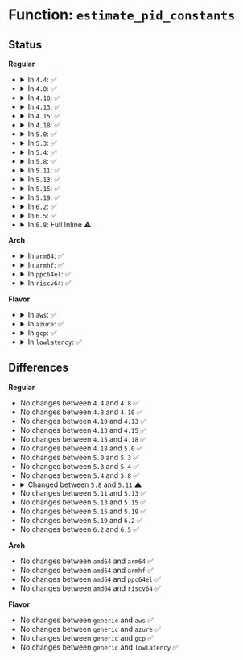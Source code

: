 # Function: <code>estimate_pid_constants</code>

## Status
<b>Regular</b>
<ul>
<li>
<details>
<summary>In <code>4.4</code>: ✅</summary>

```c
void estimate_pid_constants(struct thermal_zone_device *tz, u32 sustainable_power, int trip_switch_on, int control_temp, bool force);
```

**Collision:** Unique Static

**Inline:** No

**Transformation:** False

**Instances:**

```
In drivers/thermal/power_allocator.c (ffffffff816896a0)
Location: drivers/thermal/power_allocator.c:134
Inline: False
Direct callers:
  - drivers/thermal/power_allocator.c:power_allocator_throttle
  - drivers/thermal/power_allocator.c:power_allocator_bind
```
**Symbols:**

```
ffffffff816896a0-ffffffff8168977d: estimate_pid_constants (STB_LOCAL)
```
</details>
</li>
<li>
<details>
<summary>In <code>4.8</code>: ✅</summary>

```c
void estimate_pid_constants(struct thermal_zone_device *tz, u32 sustainable_power, int trip_switch_on, int control_temp, bool force);
```

**Collision:** Unique Static

**Inline:** No

**Transformation:** False

**Instances:**

```
In drivers/thermal/power_allocator.c (ffffffff816ea3b0)
Location: drivers/thermal/power_allocator.c:134
Inline: False
Direct callers:
  - drivers/thermal/power_allocator.c:power_allocator_bind
  - drivers/thermal/power_allocator.c:allocate_power
```
**Symbols:**

```
ffffffff816ea3b0-ffffffff816ea48d: estimate_pid_constants (STB_LOCAL)
```
</details>
</li>
<li>
<details>
<summary>In <code>4.10</code>: ✅</summary>

```c
void estimate_pid_constants(struct thermal_zone_device *tz, u32 sustainable_power, int trip_switch_on, int control_temp, bool force);
```

**Collision:** Unique Static

**Inline:** No

**Transformation:** False

**Instances:**

```
In drivers/thermal/power_allocator.c (ffffffff8171b2d0)
Location: drivers/thermal/power_allocator.c:134
Inline: False
Direct callers:
  - drivers/thermal/power_allocator.c:power_allocator_bind
  - drivers/thermal/power_allocator.c:allocate_power
```
**Symbols:**

```
ffffffff8171b2d0-ffffffff8171b3ad: estimate_pid_constants (STB_LOCAL)
```
</details>
</li>
<li>
<details>
<summary>In <code>4.13</code>: ✅</summary>

```c
void estimate_pid_constants(struct thermal_zone_device *tz, u32 sustainable_power, int trip_switch_on, int control_temp, bool force);
```

**Collision:** Unique Static

**Inline:** No

**Transformation:** False

**Instances:**

```
In drivers/thermal/power_allocator.c (ffffffff81733580)
Location: drivers/thermal/power_allocator.c:134
Inline: False
Direct callers:
  - drivers/thermal/power_allocator.c:power_allocator_bind
  - drivers/thermal/power_allocator.c:allocate_power
```
**Symbols:**

```
ffffffff81733580-ffffffff81733669: estimate_pid_constants (STB_LOCAL)
```
</details>
</li>
<li>
<details>
<summary>In <code>4.15</code>: ✅</summary>

```c
void estimate_pid_constants(struct thermal_zone_device *tz, u32 sustainable_power, int trip_switch_on, int control_temp, bool force);
```

**Collision:** Unique Static

**Inline:** No

**Transformation:** False

**Instances:**

```
In drivers/thermal/power_allocator.c (ffffffff817a4740)
Location: drivers/thermal/power_allocator.c:134
Inline: False
Direct callers:
  - drivers/thermal/power_allocator.c:power_allocator_bind
  - drivers/thermal/power_allocator.c:allocate_power
```
**Symbols:**

```
ffffffff817a4740-ffffffff817a482f: estimate_pid_constants (STB_LOCAL)
```
</details>
</li>
<li>
<details>
<summary>In <code>4.18</code>: ✅</summary>

```c
void estimate_pid_constants(struct thermal_zone_device *tz, u32 sustainable_power, int trip_switch_on, int control_temp, bool force);
```

**Collision:** Unique Static

**Inline:** No

**Transformation:** False

**Instances:**

```
In drivers/thermal/power_allocator.c (ffffffff817ec220)
Location: drivers/thermal/power_allocator.c:134
Inline: False
Direct callers:
  - drivers/thermal/power_allocator.c:power_allocator_bind
  - drivers/thermal/power_allocator.c:allocate_power
```
**Symbols:**

```
ffffffff817ec220-ffffffff817ec30f: estimate_pid_constants (STB_LOCAL)
```
</details>
</li>
<li>
<details>
<summary>In <code>5.0</code>: ✅</summary>

```c
void estimate_pid_constants(struct thermal_zone_device *tz, u32 sustainable_power, int trip_switch_on, int control_temp, bool force);
```

**Collision:** Unique Static

**Inline:** No

**Transformation:** False

**Instances:**

```
In drivers/thermal/power_allocator.c (ffffffff818180f0)
Location: drivers/thermal/power_allocator.c:134
Inline: False
Direct callers:
  - drivers/thermal/power_allocator.c:power_allocator_bind
  - drivers/thermal/power_allocator.c:allocate_power
```
**Symbols:**

```
ffffffff818180f0-ffffffff818181df: estimate_pid_constants (STB_LOCAL)
```
</details>
</li>
<li>
<details>
<summary>In <code>5.3</code>: ✅</summary>

```c
void estimate_pid_constants(struct thermal_zone_device *tz, u32 sustainable_power, int trip_switch_on, int control_temp, bool force);
```

**Collision:** Unique Static

**Inline:** No

**Transformation:** False

**Instances:**

```
In drivers/thermal/power_allocator.c (ffffffff8185a210)
Location: drivers/thermal/power_allocator.c:134
Inline: False
Direct callers:
  - drivers/thermal/power_allocator.c:power_allocator_bind
  - drivers/thermal/power_allocator.c:allocate_power
```
**Symbols:**

```
ffffffff8185a210-ffffffff8185a2ff: estimate_pid_constants (STB_LOCAL)
```
</details>
</li>
<li>
<details>
<summary>In <code>5.4</code>: ✅</summary>

```c
void estimate_pid_constants(struct thermal_zone_device *tz, u32 sustainable_power, int trip_switch_on, int control_temp, bool force);
```

**Collision:** Unique Static

**Inline:** No

**Transformation:** False

**Instances:**

```
In drivers/thermal/power_allocator.c (ffffffff8188bd20)
Location: drivers/thermal/power_allocator.c:134
Inline: False
Direct callers:
  - drivers/thermal/power_allocator.c:power_allocator_bind
  - drivers/thermal/power_allocator.c:allocate_power
```
**Symbols:**

```
ffffffff8188bd20-ffffffff8188be0f: estimate_pid_constants (STB_LOCAL)
```
</details>
</li>
<li>
<details>
<summary>In <code>5.8</code>: ✅</summary>

```c
void estimate_pid_constants(struct thermal_zone_device *tz, u32 sustainable_power, int trip_switch_on, int control_temp, bool force);
```

**Collision:** Unique Static

**Inline:** No

**Transformation:** False

**Instances:**

```
In drivers/thermal/gov_power_allocator.c (ffffffff8195a810)
Location: drivers/thermal/gov_power_allocator.c:134
Inline: False
Direct callers:
  - drivers/thermal/gov_power_allocator.c:power_allocator_bind
  - drivers/thermal/gov_power_allocator.c:pid_controller
```
**Symbols:**

```
ffffffff8195a810-ffffffff8195a8fd: estimate_pid_constants (STB_LOCAL)
```
</details>
</li>
<li>
<details>
<summary>In <code>5.11</code>: ✅</summary>

```c
void estimate_pid_constants(struct thermal_zone_device *tz, u32 sustainable_power, int trip_switch_on, int control_temp);
```

**Collision:** Unique Static

**Inline:** No

**Transformation:** False

**Instances:**

```
In drivers/thermal/gov_power_allocator.c (ffffffff819614f0)
Location: drivers/thermal/gov_power_allocator.c:124
Inline: False
Direct callers:
  - drivers/thermal/gov_power_allocator.c:power_allocator_bind
  - drivers/thermal/gov_power_allocator.c:pid_controller
```
**Symbols:**

```
ffffffff819614f0-ffffffff819615aa: estimate_pid_constants (STB_LOCAL)
```
</details>
</li>
<li>
<details>
<summary>In <code>5.13</code>: ✅</summary>

```c
void estimate_pid_constants(struct thermal_zone_device *tz, u32 sustainable_power, int trip_switch_on, int control_temp);
```

**Collision:** Unique Static

**Inline:** No

**Transformation:** False

**Instances:**

```
In drivers/thermal/gov_power_allocator.c (ffffffff819449f0)
Location: drivers/thermal/gov_power_allocator.c:124
Inline: False
Direct callers:
  - drivers/thermal/gov_power_allocator.c:pid_controller
```
**Symbols:**

```
ffffffff819449f0-ffffffff81944ab3: estimate_pid_constants (STB_LOCAL)
```
</details>
</li>
<li>
<details>
<summary>In <code>5.15</code>: ✅</summary>

```c
void estimate_pid_constants(struct thermal_zone_device *tz, u32 sustainable_power, int trip_switch_on, int control_temp);
```

**Collision:** Unique Static

**Inline:** No

**Transformation:** False

**Instances:**

```
In drivers/thermal/gov_power_allocator.c (ffffffff819e9420)
Location: drivers/thermal/gov_power_allocator.c:124
Inline: False
Direct callers:
  - drivers/thermal/gov_power_allocator.c:pid_controller
```
**Symbols:**

```
ffffffff819e9420-ffffffff819e94e3: estimate_pid_constants (STB_LOCAL)
```
</details>
</li>
<li>
<details>
<summary>In <code>5.19</code>: ✅</summary>

```c
void estimate_pid_constants(struct thermal_zone_device *tz, u32 sustainable_power, int trip_switch_on, int control_temp);
```

**Collision:** Unique Static

**Inline:** No

**Transformation:** False

**Instances:**

```
In drivers/thermal/gov_power_allocator.c (ffffffff81b4f020)
Location: drivers/thermal/gov_power_allocator.c:124
Inline: False
Direct callers:
  - drivers/thermal/gov_power_allocator.c:power_allocator_bind
  - drivers/thermal/gov_power_allocator.c:pid_controller
```
**Symbols:**

```
ffffffff81b4f020-ffffffff81b4f101: estimate_pid_constants (STB_LOCAL)
```
</details>
</li>
<li>
<details>
<summary>In <code>6.2</code>: ✅</summary>

```c
void estimate_pid_constants(struct thermal_zone_device *tz, u32 sustainable_power, int trip_switch_on, int control_temp);
```

**Collision:** Unique Static

**Inline:** No

**Transformation:** False

**Instances:**

```
In drivers/thermal/gov_power_allocator.c (ffffffff81ce6e80)
Location: drivers/thermal/gov_power_allocator.c:123
Inline: False
Direct callers:
  - drivers/thermal/gov_power_allocator.c:power_allocator_bind
  - drivers/thermal/gov_power_allocator.c:pid_controller
```
**Symbols:**

```
ffffffff81ce6e80-ffffffff81ce6f61: estimate_pid_constants (STB_LOCAL)
```
</details>
</li>
<li>
<details>
<summary>In <code>6.5</code>: ✅</summary>

```c
void estimate_pid_constants(struct thermal_zone_device *tz, u32 sustainable_power, int trip_switch_on, int control_temp);
```

**Collision:** Unique Static

**Inline:** No

**Transformation:** False

**Instances:**

```
In drivers/thermal/gov_power_allocator.c (ffffffff81d4fb60)
Location: drivers/thermal/gov_power_allocator.c:123
Inline: False
Direct callers:
  - drivers/thermal/gov_power_allocator.c:power_allocator_bind
  - drivers/thermal/gov_power_allocator.c:pid_controller
```
**Symbols:**

```
ffffffff81d4fb60-ffffffff81d4fc31: estimate_pid_constants (STB_LOCAL)
```
</details>
</li>
<li>
<details>
<summary>In <code>6.8</code>: Full Inline ⚠️</summary>

**Collision:** Unique Static

**Inline:** Full

**Transformation:** False

**Instances:**

```
In drivers/thermal/gov_power_allocator.c (ffffffff81e06dfb)
Location: drivers/thermal/gov_power_allocator.c:148
Inline: True
Inline callers:
  - drivers/thermal/gov_power_allocator.c:power_allocator_bind
  - drivers/thermal/gov_power_allocator.c:pid_controller
```
</details>
</li>
</ul>
<b>Arch</b>
<ul>
<li>
<details>
<summary>In <code>arm64</code>: ✅</summary>

```c
void estimate_pid_constants(struct thermal_zone_device *tz, u32 sustainable_power, int trip_switch_on, int control_temp, bool force);
```

**Collision:** Unique Static

**Inline:** No

**Transformation:** False

**Instances:**

```
In drivers/thermal/power_allocator.c (ffff800010ada888)
Location: drivers/thermal/power_allocator.c:134
Inline: False
Direct callers:
  - drivers/thermal/power_allocator.c:power_allocator_bind
  - drivers/thermal/power_allocator.c:allocate_power
```
**Symbols:**

```
ffff800010ada888-ffff800010ada994: estimate_pid_constants (STB_LOCAL)
```
</details>
</li>
<li>
<details>
<summary>In <code>armhf</code>: ✅</summary>

```c
void estimate_pid_constants(struct thermal_zone_device *tz, u32 sustainable_power, int trip_switch_on, int control_temp, bool force);
```

**Collision:** Unique Static

**Inline:** No

**Transformation:** False

**Instances:**

```
In drivers/thermal/power_allocator.c (c0bbaac8)
Location: drivers/thermal/power_allocator.c:134
Inline: False
Direct callers:
  - drivers/thermal/power_allocator.c:power_allocator_bind
  - drivers/thermal/power_allocator.c:allocate_power
```
**Symbols:**

```
c0bbaac8-c0bbabec: estimate_pid_constants (STB_LOCAL)
```
</details>
</li>
<li>
<details>
<summary>In <code>ppc64el</code>: ✅</summary>

```c
void estimate_pid_constants(struct thermal_zone_device *tz, u32 sustainable_power, int trip_switch_on, int control_temp, bool force);
```

**Collision:** Unique Static

**Inline:** No

**Transformation:** False

**Instances:**

```
In drivers/thermal/power_allocator.c (c000000000bc2360)
Location: drivers/thermal/power_allocator.c:134
Inline: False
Direct callers:
  - drivers/thermal/power_allocator.c:power_allocator_bind
  - drivers/thermal/power_allocator.c:allocate_power
```
**Symbols:**

```
c000000000bc2360-c000000000bc250c: estimate_pid_constants (STB_LOCAL)
```
</details>
</li>
<li>
<details>
<summary>In <code>riscv64</code>: ✅</summary>

```c
void estimate_pid_constants(struct thermal_zone_device *tz, u32 sustainable_power, int trip_switch_on, int control_temp, bool force);
```

**Collision:** Unique Static

**Inline:** No

**Transformation:** False

**Instances:**

```
In drivers/thermal/power_allocator.c (ffffffe0006d4d16)
Location: drivers/thermal/power_allocator.c:134
Inline: False
Direct callers:
  - drivers/thermal/power_allocator.c:power_allocator_bind
  - drivers/thermal/power_allocator.c:allocate_power
```
**Symbols:**

```
ffffffe0006d4d16-ffffffe0006d4dea: estimate_pid_constants (STB_LOCAL)
```
</details>
</li>
</ul>
<b>Flavor</b>
<ul>
<li>
<details>
<summary>In <code>aws</code>: ✅</summary>

```c
void estimate_pid_constants(struct thermal_zone_device *tz, u32 sustainable_power, int trip_switch_on, int control_temp, bool force);
```

**Collision:** Unique Static

**Inline:** No

**Transformation:** False

**Instances:**

```
In drivers/thermal/power_allocator.c (ffffffff81831ba0)
Location: drivers/thermal/power_allocator.c:134
Inline: False
Direct callers:
  - drivers/thermal/power_allocator.c:power_allocator_bind
  - drivers/thermal/power_allocator.c:allocate_power
```
**Symbols:**

```
ffffffff81831ba0-ffffffff81831c8f: estimate_pid_constants (STB_LOCAL)
```
</details>
</li>
<li>
<details>
<summary>In <code>azure</code>: ✅</summary>

```c
void estimate_pid_constants(struct thermal_zone_device *tz, u32 sustainable_power, int trip_switch_on, int control_temp, bool force);
```

**Collision:** Unique Static

**Inline:** No

**Transformation:** False

**Instances:**

```
In drivers/thermal/power_allocator.c (ffffffff817f9230)
Location: drivers/thermal/power_allocator.c:134
Inline: False
Direct callers:
  - drivers/thermal/power_allocator.c:power_allocator_bind
  - drivers/thermal/power_allocator.c:allocate_power
```
**Symbols:**

```
ffffffff817f9230-ffffffff817f931f: estimate_pid_constants (STB_LOCAL)
```
</details>
</li>
<li>
<details>
<summary>In <code>gcp</code>: ✅</summary>

```c
void estimate_pid_constants(struct thermal_zone_device *tz, u32 sustainable_power, int trip_switch_on, int control_temp, bool force);
```

**Collision:** Unique Static

**Inline:** No

**Transformation:** False

**Instances:**

```
In drivers/thermal/power_allocator.c (ffffffff818811d0)
Location: drivers/thermal/power_allocator.c:134
Inline: False
Direct callers:
  - drivers/thermal/power_allocator.c:power_allocator_bind
  - drivers/thermal/power_allocator.c:allocate_power
```
**Symbols:**

```
ffffffff818811d0-ffffffff818812bf: estimate_pid_constants (STB_LOCAL)
```
</details>
</li>
<li>
<details>
<summary>In <code>lowlatency</code>: ✅</summary>

```c
void estimate_pid_constants(struct thermal_zone_device *tz, u32 sustainable_power, int trip_switch_on, int control_temp, bool force);
```

**Collision:** Unique Static

**Inline:** No

**Transformation:** False

**Instances:**

```
In drivers/thermal/power_allocator.c (ffffffff8189cc40)
Location: drivers/thermal/power_allocator.c:134
Inline: False
Direct callers:
  - drivers/thermal/power_allocator.c:power_allocator_bind
  - drivers/thermal/power_allocator.c:allocate_power
```
**Symbols:**

```
ffffffff8189cc40-ffffffff8189cd2f: estimate_pid_constants (STB_LOCAL)
```
</details>
</li>
</ul>

## Differences
<b>Regular</b>
<ul>
<li>
No changes between <code>4.4</code> and <code>4.8</code> ✅
</li>
<li>
No changes between <code>4.8</code> and <code>4.10</code> ✅
</li>
<li>
No changes between <code>4.10</code> and <code>4.13</code> ✅
</li>
<li>
No changes between <code>4.13</code> and <code>4.15</code> ✅
</li>
<li>
No changes between <code>4.15</code> and <code>4.18</code> ✅
</li>
<li>
No changes between <code>4.18</code> and <code>5.0</code> ✅
</li>
<li>
No changes between <code>5.0</code> and <code>5.3</code> ✅
</li>
<li>
No changes between <code>5.3</code> and <code>5.4</code> ✅
</li>
<li>
No changes between <code>5.4</code> and <code>5.8</code> ✅
</li>
<li>
<details>
<summary>Changed between <code>5.8</code> and <code>5.11</code> ⚠️</summary>
<ul>
<li>
<b>Param removed. </b>
<code>bool force</code>
</li>
</ul>
</details>
</li>
<li>
No changes between <code>5.11</code> and <code>5.13</code> ✅
</li>
<li>
No changes between <code>5.13</code> and <code>5.15</code> ✅
</li>
<li>
No changes between <code>5.15</code> and <code>5.19</code> ✅
</li>
<li>
No changes between <code>5.19</code> and <code>6.2</code> ✅
</li>
<li>
No changes between <code>6.2</code> and <code>6.5</code> ✅
</li>
</ul>
<b>Arch</b>
<ul>
<li>
No changes between <code>amd64</code> and <code>arm64</code> ✅
</li>
<li>
No changes between <code>amd64</code> and <code>armhf</code> ✅
</li>
<li>
No changes between <code>amd64</code> and <code>ppc64el</code> ✅
</li>
<li>
No changes between <code>amd64</code> and <code>riscv64</code> ✅
</li>
</ul>
<b>Flavor</b>
<ul>
<li>
No changes between <code>generic</code> and <code>aws</code> ✅
</li>
<li>
No changes between <code>generic</code> and <code>azure</code> ✅
</li>
<li>
No changes between <code>generic</code> and <code>gcp</code> ✅
</li>
<li>
No changes between <code>generic</code> and <code>lowlatency</code> ✅
</li>
</ul>
